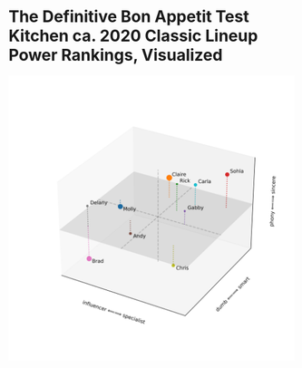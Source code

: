 # The Definitive Bon Appetit Test Kitchen ca. 2020 Classic Lineup Power Rankings, Visualized

![The Definitive Bon Appetit Test Kitchen ca. 2020 Classic Lineup Power Rankings, Visualized](plot.png)
